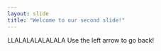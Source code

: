 ```yaml
---
layout: slide
title: "Welcome to our second slide!"
---
```

LLALALALALALALA
Use the left arrow to go back!
